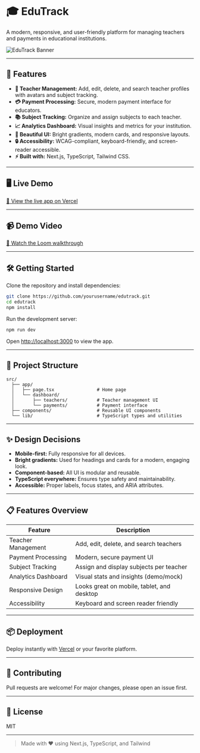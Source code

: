 # 🎓 EduTrack

A modern, responsive, and user-friendly platform for managing teachers and payments in educational institutions.

![EduTrack Banner](https://edu-track-b0v0x1cdf-hemantt1999s-projects.vercel.app/)

---

## 🚀 Features

- **👥 Teacher Management:** Add, edit, delete, and search teacher profiles with avatars and subject tracking.
- **💳 Payment Processing:** Secure, modern payment interface for educators.
- **📚 Subject Tracking:** Organize and assign subjects to each teacher.
- **📈 Analytics Dashboard:** Visual insights and metrics for your institution.
- **🌈 Beautiful UI:** Bright gradients, modern cards, and responsive layouts.
- **🔒 Accessibility:** WCAG-compliant, keyboard-friendly, and screen-reader accessible.
- **⚡ Built with:** Next.js, TypeScript, Tailwind CSS.

---

## 🖥️ Live Demo

[🔗 View the live app on Vercel](https://edu-track-b0v0x1cdf-hemantt1999s-projects.vercel.app/)

---

## 📹 Demo Video

[🎥 Watch the Loom walkthrough](https://your-loom-demo-link.com)

---

## 🛠️ Getting Started

Clone the repository and install dependencies:

```bash
git clone https://github.com/yourusername/edutrack.git
cd edutrack
npm install
```

Run the development server:

```bash
npm run dev
```

Open [http://localhost:3000](http://localhost:3000) to view the app.

---

## 📂 Project Structure

```
src/
  ├── app/
  │   ├── page.tsx                # Home page
  │   └── dashboard/
  │       ├── teachers/           # Teacher management UI
  │       └── payments/           # Payment interface
  ├── components/                 # Reusable UI components
  └── lib/                        # TypeScript types and utilities
```

---

## ✨ Design Decisions

- **Mobile-first:** Fully responsive for all devices.
- **Bright gradients:** Used for headings and cards for a modern, engaging look.
- **Component-based:** All UI is modular and reusable.
- **TypeScript everywhere:** Ensures type safety and maintainability.
- **Accessible:** Proper labels, focus states, and ARIA attributes.

---

## 📋 Features Overview

| Feature             | Description                                |
| ------------------- | ------------------------------------------ |
| Teacher Management  | Add, edit, delete, and search teachers     |
| Payment Processing  | Modern, secure payment UI                  |
| Subject Tracking    | Assign and display subjects per teacher    |
| Analytics Dashboard | Visual stats and insights (demo/mock)      |
| Responsive Design   | Looks great on mobile, tablet, and desktop |
| Accessibility       | Keyboard and screen reader friendly        |

---

## 📦 Deployment

Deploy instantly with [Vercel](https://vercel.com/new) or your favorite platform.

---

## 🤝 Contributing

Pull requests are welcome! For major changes, please open an issue first.

---

## 📄 License

MIT

---

> Made with ❤️ using Next.js, TypeScript, and Tailwind
